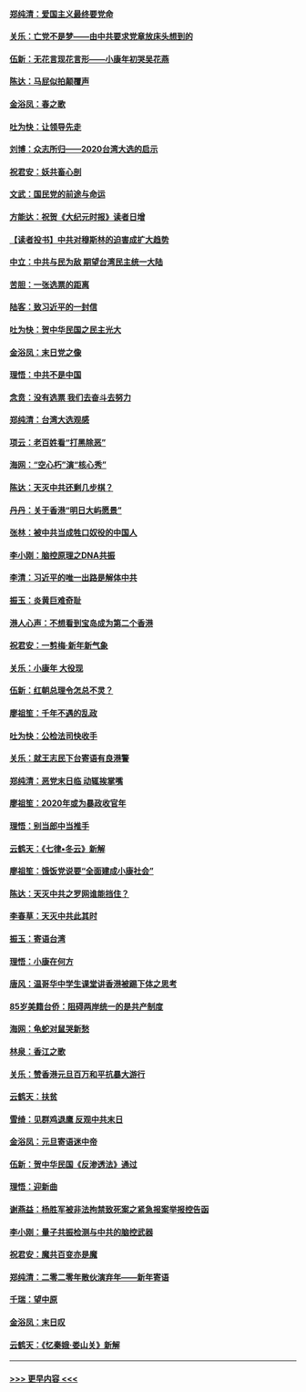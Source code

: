 #### [郑纯清：爱国主义最终要党命](../pages/nsc993/n11802197.md?t=01190933) 
#### [关乐：亡党不是梦——由中共要求党章放床头想到的](../pages/nsc993/n11802156.md?t=01190933) 
#### [伍新：无花言现花言形——小康年初哭吴花燕](../pages/nsc993/n11800044.md?t=01190933) 
#### [陈达：马屁似拍颠覆声](../pages/nsc993/n11800010.md?t=01190933) 
#### [金浴凤：春之歌](../pages/nsc993/n11797687.md?t=01190933) 
#### [吐为快：让领导先走](../pages/nsc993/n11797512.md?t=01190933) 
#### [刘博：众志所归——2020台湾大选的启示](../pages/nsc993/n11796878.md?t=01190933) 
#### [祝君安：妖共畜心剖](../pages/nsc993/n11794273.md?t=01190933) 
#### [文武：国民党的前途与命运](../pages/nsc993/n11794198.md?t=01190933) 
#### [方能达：祝贺《大纪元时报》读者日增](../pages/nsc993/n11793807.md?t=01190933) 
#### [【读者投书】中共对穆斯林的迫害成扩大趋势](../pages/nsc993/n11791371.md?t=01190933) 
#### [中立：中共与民为敌 期望台湾民主统一大陆](../pages/nsc993/n11790392.md?t=01190933) 
#### [苦胆：一张选票的距离](../pages/nsc993/n11788914.md?t=01190933) 
#### [陆客：致习近平的一封信](../pages/nsc993/n11788867.md?t=01190933) 
#### [吐为快：贺中华民国之民主光大](../pages/nsc993/n11788618.md?t=01190933) 
#### [金浴凤：末日党之像](../pages/nsc993/n11787475.md?t=01190933) 
#### [理悟：中共不是中国](../pages/nsc993/n11787463.md?t=01190933) 
#### [念贲：没有选票  我们去奋斗去努力](../pages/nsc993/n11787398.md?t=01190933) 
#### [郑纯清：台湾大选观感](../pages/nsc993/n11786210.md?t=01190933) 
#### [项云：老百姓看“打黑除恶”](../pages/nsc993/n11785398.md?t=01190933) 
#### [海网：“空心朽”演“核心秀”](../pages/nsc993/n11783874.md?t=01190933) 
#### [陈达：天灭中共还剩几步棋？](../pages/nsc993/n11783719.md?t=01190933) 
#### [丹丹：关于香港“明日大屿愿景”](../pages/nsc993/n11783273.md?t=01190933) 
#### [张林：被中共当成牲口奴役的中国人](../pages/nsc993/n11782397.md?t=01190933) 
#### [李小刚：脑控原理之DNA共振](../pages/nsc993/n11780962.md?t=01190933) 
#### [李清：习近平的唯一出路是解体中共](../pages/nsc993/n11780866.md?t=01190933) 
#### [振玉：炎黄巨难奇耻](../pages/nsc993/n11779632.md?t=01190933) 
#### [港人心声：不想看到宝岛成为第二个香港](../pages/nsc993/n11778817.md?t=01190933) 
#### [祝君安：一剪梅‧新年新气象](../pages/nsc993/n11776340.md?t=01190933) 
#### [关乐：小康年 大役现](../pages/nsc993/n11774213.md?t=01190933) 
#### [伍新：红朝总理令怎总不灵？](../pages/nsc993/n11770813.md?t=01190933) 
#### [廖祖笙：千年不遇的乱政](../pages/nsc993/n11770373.md?t=01190933) 
#### [吐为快：公检法司快收手](../pages/nsc993/n11770359.md?t=01190933) 
#### [关乐：就王志民下台寄语有良港警](../pages/nsc993/n11769903.md?t=01190933) 
#### [郑纯清：恶党末日临 动辄挨掌嘴](../pages/nsc993/n11769356.md?t=01190933) 
#### [廖祖笙：2020年或为暴政收官年](../pages/nsc993/n11768216.md?t=01190933) 
#### [理悟：别当郎中当推手](../pages/nsc993/n11768243.md?t=01190933) 
#### [云鹤天：《七律▪冬云》新解](../pages/nsc993/n11768204.md?t=01190933) 
#### [廖祖笙：饿饭党说要“全面建成小康社会”](../pages/nsc993/n11767482.md?t=01190933) 
#### [陈达：天灭中共之罗网谁能挡住？](../pages/nsc993/n11767465.md?t=01190933) 
#### [李春草：天灭中共此其时](../pages/nsc993/n11767452.md?t=01190933) 
#### [振玉：寄语台湾](../pages/nsc993/n11767432.md?t=01190933) 
#### [理悟：小康在何方](../pages/nsc993/n11767394.md?t=01190933) 
#### [唐风：温哥华中学生课堂讲香港被踢下体之思考](../pages/nsc993/n11766848.md?t=01190933) 
#### [85岁美籍台侨：阻碍两岸统一的是共产制度](../pages/nsc993/n11765043.md?t=01190933) 
#### [海网：龟蛇对鼠哭新愁](../pages/nsc993/n11764895.md?t=01190933) 
#### [林泉：香江之歌](../pages/nsc993/n11764415.md?t=01190933) 
#### [关乐：赞香港元旦百万和平抗暴大游行](../pages/nsc993/n11764382.md?t=01190933) 
#### [云鹤天：扶贫](../pages/nsc993/n11764245.md?t=01190933) 
#### [雪绮：见群鸡退鹰  反观中共末日](../pages/nsc993/n11762112.md?t=01190933) 
#### [金浴凤：元旦寄语迷中帝](../pages/nsc993/n11761788.md?t=01190933) 
#### [伍新：贺中华民国《反渗透法》通过](../pages/nsc993/n11761994.md?t=01190933) 
#### [理悟：迎新曲](../pages/nsc993/n11761152.md?t=01190933) 
#### [谢燕益：杨胜军被非法拘禁致死案之紧急报案举报控告函](../pages/nsc993/n11756134.md?t=01190933) 
#### [李小刚：量子共振检测与中共的脑控武器](../pages/nsc993/n11754518.md?t=01190933) 
#### [祝君安：魔共百变亦是魔](../pages/nsc993/n11754469.md?t=01190933) 
#### [郑纯清：二零二零年散伙演弃年——新年寄语](../pages/nsc993/n11754195.md?t=01190933) 
#### [千瑞：望中原](../pages/nsc993/n11754159.md?t=01190933) 
#### [金浴凤：末日叹](../pages/nsc993/n11752359.md?t=01190933) 
#### [云鹤天：《忆秦娥‧娄山关》新解](../pages/nsc993/n11752348.md?t=01190933) 

----
#### [ >>> 更早内容 <<< ](../indexes/nsc993-earlier.md)
